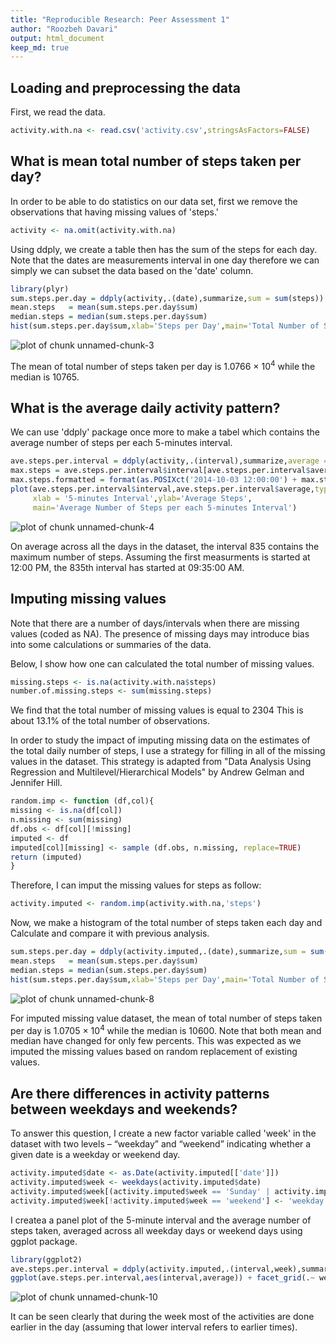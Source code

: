 ```yaml
---
title: "Reproducible Research: Peer Assessment 1"
author: "Roozbeh Davari"
output: html_document
keep_md: true
---
```


## Loading and preprocessing the data

First, we read the data.


```r
activity.with.na <- read.csv('activity.csv',stringsAsFactors=FALSE)
```


## What is mean total number of steps taken per day?

In order to be able to do statistics on our data set, first we remove the observations that having missing values of 'steps.' 


```r
activity <- na.omit(activity.with.na)
```

Using ddply, we create a table then has the sum of the steps for each day. Note that the dates are measurements interval in one day therefore we can simply we can subset the data based on the 'date' column.


```r
library(plyr)
sum.steps.per.day = ddply(activity,.(date),summarize,sum = sum(steps))
mean.steps   = mean(sum.steps.per.day$sum)
median.steps = median(sum.steps.per.day$sum)
hist(sum.steps.per.day$sum,xlab='Steps per Day',main='Total Number of Steps Taken each Day')
```

![plot of chunk unnamed-chunk-3](figure/unnamed-chunk-3.png) 

The mean of total number of steps taken per day is 1.0766 &times; 10<sup>4</sup> while the median is 10765.

## What is the average daily activity pattern?

We can use 'ddply' package once more to make a tabel which contains the average number of steps per each 5-minutes interval. 


```r
ave.steps.per.interval = ddply(activity,.(interval),summarize,average = mean(steps))
max.steps = ave.steps.per.interval$interval[ave.steps.per.interval$average==max(ave.steps.per.interval$average)]
max.steps.formatted = format(as.POSIXct('2014-10-03 12:00:00') + max.steps*5*60, "%I:%M:%S %p")
plot(ave.steps.per.interval$interval,ave.steps.per.interval$average,type='l',
     xlab = '5-minutes Interval',ylab='Average Steps',
     main='Average Number of Steps per each 5-minutes Interval')
```

![plot of chunk unnamed-chunk-4](figure/unnamed-chunk-4.png) 

On average across all the days in the dataset, the interval 835 contains the maximum number of steps. Assuming the first measurments is started at 12:00 PM, the 835th interval has started at 09:35:00 AM.

## Imputing missing values

Note that there are a number of days/intervals when there are missing values (coded as NA). The presence of missing days may introduce bias into some calculations or summaries of the data.

Below, I show how one can calculated the total number of missing values.


```r
missing.steps <- is.na(activity.with.na$steps)
number.of.missing.steps <- sum(missing.steps)
```

We find that the total number of missing values is equal to 2304 This is about 13.1% of the total number of observations.

In order to study the impact of imputing missing data on the estimates of the total daily number of steps, I use a strategy for filling in all of the missing values in the dataset. This strategy is adapted from "Data Analysis Using Regression and Multilevel/Hierarchical Models" by Andrew Gelman and Jennifer Hill.


```r
random.imp <- function (df,col){
missing <- is.na(df[col])
n.missing <- sum(missing)
df.obs <- df[col][!missing]
imputed <- df
imputed[col][missing] <- sample (df.obs, n.missing, replace=TRUE)
return (imputed)
}
```


Therefore, I can imput the missing values for steps as follow:


```r
activity.imputed <- random.imp(activity.with.na,'steps')
```


Now, we make a histogram of the total number of steps taken each day and Calculate and compare it with previous analysis.



```r
sum.steps.per.day = ddply(activity.imputed,.(date),summarize,sum = sum(steps))
mean.steps   = mean(sum.steps.per.day$sum)
median.steps = median(sum.steps.per.day$sum)
hist(sum.steps.per.day$sum,xlab='Steps per Day',main='Total Number of Steps Taken each Day (Imputed the Missing Values)')
```

![plot of chunk unnamed-chunk-8](figure/unnamed-chunk-8.png) 

For imputed missing value dataset, the mean of total number of steps taken per day is 1.0705 &times; 10<sup>4</sup> while the median is 10600. Note that both mean and median have changed for only few percents. This was expected as we imputed the missing values based on random replacement of existing values. 

## Are there differences in activity patterns between weekdays and weekends?

To answer this question, I create a new factor variable called 'week' in the dataset with two levels – “weekday” and “weekend” indicating whether a given date is a weekday or weekend day.


```r
activity.imputed$date <- as.Date(activity.imputed[['date']])
activity.imputed$week <- weekdays(activity.imputed$date)
activity.imputed$week[(activity.imputed$week == 'Sunday' | activity.imputed$week == 'Saturday')] <- 'weekend'
activity.imputed$week[!activity.imputed$week == 'weekend'] <- 'weekday'
```

I createa a panel plot of the 5-minute interval and the average number of steps taken, averaged across all weekday days or weekend days using ggplot package.


```r
library(ggplot2)
ave.steps.per.interval = ddply(activity.imputed,.(interval,week),summarize,average = mean(steps))
ggplot(ave.steps.per.interval,aes(interval,average)) + facet_grid(.~ week) + geom_line()
```

![plot of chunk unnamed-chunk-10](figure/unnamed-chunk-10.png) 

It can be seen clearly that during the week most of the activities are done earlier in the day (assuming that lower interval refers to earlier times). 
